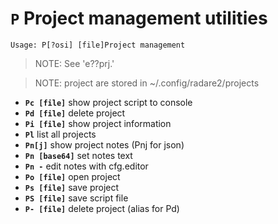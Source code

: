 <!-- TITLE: P -->

#  **`P`** Project management utilities


```text
Usage: P[?osi] [file]Project management
```


> NOTE: See 'e??prj.'

> NOTE: project are stored in ~/.config/radare2/projects

- **`Pc [file]`** show project script to console
- **`Pd [file]`** delete project
- **`Pi [file]`** show project information
- **`Pl`** list all projects
- **`Pn[j]`** show project notes (Pnj for json)
- **`Pn [base64]`** set notes text
- **`Pn -`** edit notes with cfg.editor
- **`Po [file]`** open project
- **`Ps [file]`** save project
- **`PS [file]`** save script file
- **`P- [file]`** delete project (alias for Pd)

<p hidden>Pc Pd Pi Pl Pn Po Ps PS P-</p>
